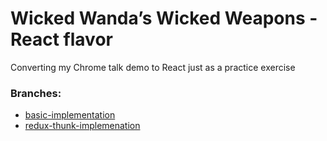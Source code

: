 Wicked Wanda’s Wicked Weapons - React flavor
============================================

Converting my Chrome talk demo to React just as a practice exercise

### Branches:
* [basic-implementation](https://github.com/gregmalcolm/wwww-react/tree/basic-implementation)
* [redux-thunk-implemenation](https://github.com/gregmalcolm/wwww-react/tree/redux-thunk-implementation)
